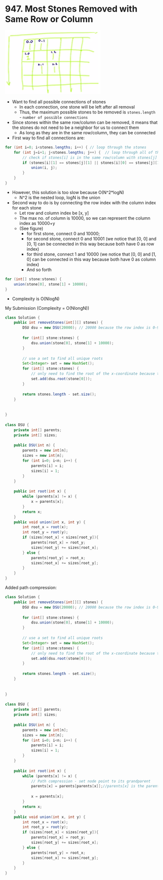# 947. Most Stones Removed with Same Row or Column

![image-20201215001858598](.assets/image-20201215001858598.png)

- Want to find all possible connections of stones
  - In each connection, one stone will be left after all removal
  - Thus, the maximum possible stones to be removed is `stones.length` - `number of possible connections`
- Since stones within the same row/column can be removed, it means that the stones do not need to be a neighbor for us to connect them
  - As long as they are in the same row/column, they can be connected
- First way to find all connections are:

```java
for (int i=0; i<stones.lengths; i++) { // loop through the stones
	for (int j=i+1; j<stones.lengths; j++) {  // loop through all of the rest stones
		// check if stones[i] is in the same row/column with stones[j]
		if (stones[i][1] == stones[j][1] || stones[i][0] == stones[j][1]) {
			union(i, j);
		}
	}
}
```

- However, this solution is too slow because O(N^2*logN)
  - N^2 is the nested loop, logN is the union
- Second way to do is by connecting the row index with the column index for each stone
  - Let row and column index be [x, y]
  - The max no. of column is 10000, so we can represent the column index as 10000+y
  - (See figure)
    - for first stone, connect 0 and 10000;
    - for second stone, connect 0 and 10001 (we notice that [0, 0] and [0, 1] can be connected in this way because both have 0 as row index)
    - for third stone, connect 1 and 10000 (we notice that [0, 0] and [1, 0] can be connected in this way because both have 0 as column index)
    - And so forth

```java
for (int[] stone:stones) {
	union(stone[0], stone[1] + 10000);
}
```

- Complexity is O(NlogN)

My Submission (Complexity = O(NlongN))

```java
class Solution {
    public int removeStones(int[][] stones) {
        DSU dsu = new DSU(20000); // 20000 because the row index is 0-9999 and col index is 10000-19999
        
        for (int[] stone:stones) {
            dsu.union(stone[0], stone[1] + 10000);
        }
        
        // use a set to find all unique roots
        Set<Integer> set = new HashSet();
        for (int[] stone:stones) {
            // only need to find the root of the x-coordinate because the y-coordinate of this stone definitely has the same root as the x-coordinate
            set.add(dsu.root(stone[0]));
        }
        
        return stones.length - set.size();
    }
    
    
}

class DSU {
    private int[] parents;
    private int[] sizes;
        
    public DSU(int n) {
        parents = new int[n];
        sizes = new int[n];
        for (int i=0; i<n; i++) {
            parents[i] = i;
            sizes[i] = 1;
        }
    }
    
    public int root(int x) {
        while (parents[x] != x) {
            x = parents[x];
        }
        return x;
    }
    public void union(int x, int y) {
        int root_x = root(x);
        int root_y = root(y);
        if (sizes[root_x] < sizes[root_y]){
            parents[root_x] = root_y;
            sizes[root_y] += sizes[root_x];
        } else {
            parents[root_y] = root_x;
            sizes[root_x] += sizes[root_y];
        }
    }
}
```

Added path compression:

```java
class Solution {
    public int removeStones(int[][] stones) {
        DSU dsu = new DSU(20000); // 20000 because the row index is 0-9999 and col index is 10000-19999
        
        for (int[] stone:stones) {
            dsu.union(stone[0], stone[1] + 10000);
        }
        
        // use a set to find all unique roots
        Set<Integer> set = new HashSet();
        for (int[] stone:stones) {
            // only need to find the root of the x-coordinate because the y-coordinate of this stone definitely has the same root as the x-coordinate
            set.add(dsu.root(stone[0]));
        }
        
        return stones.length - set.size();
    }
    
    
}

class DSU {
    private int[] parents;
    private int[] sizes;
        
    public DSU(int n) {
        parents = new int[n];
        sizes = new int[n];
        for (int i=0; i<n; i++) {
            parents[i] = i;
            sizes[i] = 1;
        }
    }
    
    public int root(int x) {
        while (parents[x] != x) {
            // Path compression - set node point to its grandparent
            parents[x] = parents[parents[x]];//parents[x] is the parent of x, parent of parent is the grandparent
            
            x = parents[x];
        }
        return x;
    }
    public void union(int x, int y) {
        int root_x = root(x);
        int root_y = root(y);
        if (sizes[root_x] < sizes[root_y]){
            parents[root_x] = root_y;
            sizes[root_y] += sizes[root_x];
        } else {
            parents[root_y] = root_x;
            sizes[root_x] += sizes[root_y];
        }
    }
}
```